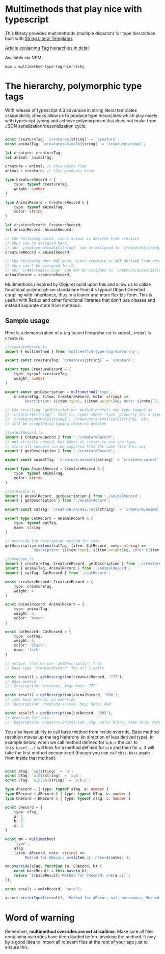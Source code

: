 # Multimethods that play nice with typescript

This library provides multimethods (multiple dispatch) for type hierarchies built with [String Literal Templates](https://www.typescriptlang.org/docs/handbook/2/template-literal-types.html) 

[Article explaining Tag hierarchies in detail](https://ikoshelev.azurewebsites.net/search/id/16/Pragmatic-uses-of-TypeScript-type-system-03-Tag-hierarchies-via-Template-Literal-Types)

Available via NPM:

`npm i multimethod-type-tag-hierarchy`

# The hierarchy, polymorphic type tags

With release of typescript 4.3 advances in string literal templates assignability checks allow us to produce type hierarchies which play nicely with typescript typing and achieve polymorphism that does not brake from JSON serialization/deserialization cycle.

```typescript

const creatureTag: `creature${string}` = `creature`;
const animalTag: `creature;animal${string}` = `creature;animal`;

let creature: creatureTag;
let animal: animalTag;

creature = animal; // this works fine
animal = creature; // this produces error

type CreatureRecord = {
    type: typeof creatureTag,
    weight: number
}

type AnimalRecord = CreatureRecord & {
    type: typeof animalTag,
    color: string
}

let creatureRecord: CreatureRecord;
let animalRecord: AnimalRecord;

// the following works, since animal is derived from creature 
// thus can be assigned back, 
// and `creature;animal${string}` can be assigned to `creature${string}`
creatureRecord = animalRecord;

// the following does NOT work, since creature is NOT derived fron animal, 
// thus can't be assigned to it, 
// and `creature${string}` can NOT be assigned to `creature;animal${string}`
animalRecord = creatureRecord; 
```

Multimethods (inspired by Clojure) build upon this and allow us to utilize functional polymorphism standalone from it's typical Object Oriented coupling with inheritance, thus in a leaner and more flexible form. This is useful with Redux and other functional libraries that don't use classes and instead separate state from methods.

## Sample usage

Here is a demonstration of a tag based hierarchy `cat` is `animal`, `animal` is `creature`.

```typescript
//creatureRecord.ts
import { multimethod } from 'multimethod-type-tag-hierarchy';

export const creatureTag: `creature${string}` = `creature`;

export type CreatureRecord = {
    type: tyepof creatureTag,
    weight: number
}

export const getDescription = multimethod('type', 
    creatureTag, (item: CreatureRecord, note: string) =>
        `Description: ${item.type}, ${item.weight}kg; Note: ${note}`);

// the resulting 'getDescription' method accepts any type tagged as 
// `creature${string}`, that is, types where 'type' property has a type of 
// `creature;animal${string}`, `creature;animal;cat${string}` etc.
// will be accepted by typing check no problem
```

```typescript
//animalRecord.ts
import { CreatureRecord } from './creatureRecord';
// not strictly needed, but makes it easier to use the type,
// since all members can be imported from the same file this way
export { getDescription } from './crattureRecord'; 

export const animalTag: `creature;animal${string}` = `creature;animal`;

export type AnimalRecord = CreatureRecord & {
    type: typeof animalTag,
    color: string
}
```

```typescript
//catRecord.ts
import { AnimalRecord, getDescription } from './animalRecord';
export { getDescription } from './animalRecord';

export const catTag: `creature;animal;cat${string}` = `creature;animal;cat`;

export type CatRecord = AnimalRecord & {
    type: typeof catTag,
    name: string
}

// override the description method for cats
getDescription.extend(catTag, (item: CatRecord, note: string) =>
            `Description: ${item.type}, ${item.weight}kg, color ${item.color}, name ${item.name}; Note: ${note}`);
```

```typescript
//showcase.ts
import { creatureTag, CreatureRecord, getDescription } from './creatureRecord';
import { animalTag, AnimalRecord } from './animalRecord';
import { catTag, CatRecord } from './catRecord';

const creatureRecord: CreatureRecord = {
    type: creatureTag,
    weight: 4
}

const animalRecord: AnimalRecord = {
    type: animalTag,
    weight: 5,
    color: 'brown'
}

const catRecord: CatRecord = {
    type: catTag,
    weight: 6,
    color: 'black',
    name: 'Jack'
}

// notice, that we use 'getDescription' from 
// base type 'creatureRecord' for all 3 calls 

const result1 = getDescription(creatureRecord, '777');
// base method
// 'Description: creature, 4kg; Note: 777'

const result2 = getDescription(animalRecord, '888'); 
// same base method, no override
// 'Description: creature;animal, 5kg; Note: 888'

const result3 = getDescription(catRecord, '999'); 
// override for cats
// 'Description: creature;animal;cat, 6kg, color black, name Jack; Note: 999'
```

You also have ability to call base method from inside override. Base method resoltion moves up the tag hierarchy (in direction of less derived type). In example below, when we call method defined for `a;b;c` the call to `this.base(...)` will look for a method defined for `a;b` and then for `a`. It will take the first method encountered (though you can call `this.base` again from inside that method).

```typescript

const aTag: `a${string}` = `a`;
const bTag: `a;b${string}` = `a;b`;
const cTag: `a;b;c${string}` = `a;b;c`;

type ARecord = { type: typeof aTag, a: number }
type BRecord = ARecord & { type: typeof bTag, b: number }
type CRecord = BRecord & { type: typeof cTag, c: number }

const cRecord = {
    type: cTag,
    a: 1,
    b: 2,
    c: 3
}

const mm = multimethod(
    'type',
    aTag, 
    (item: ARecord, note: string) =>
        `Method for ARecor; a=${item.a}; note=${note};`);

mm.override(cTag, function (a: CRecord, b) {
    const baseResult = this.base(a,b);  
    return `${baseResult} Method for CRecord; c=${a.c};`;
});

const result = mm(cRecord, "note");

assert.strictEqual(result1, 'Method for ARecor; a=1; note=note; Method for CRecord; c=3;');
```

# Word of warning

Remember, **multimethod overrides are set at runtime**. Make sure all files containing overrides have been loaded before invoking the method. It may by a good idea to import all relevant files at the root of your app just to ensure this. 
